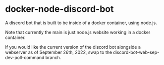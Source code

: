 # docker-node-discord-bot
A discord bot that is built to be inside of a docker container,
using node.js.

Note that currently the main is just node.js website working in
a docker container.

If you would like the current version of the discord bot
alongside a webserver as of September 26th, 2022, swap to the
discord-bot-web-sep-dev-poll-command branch.
